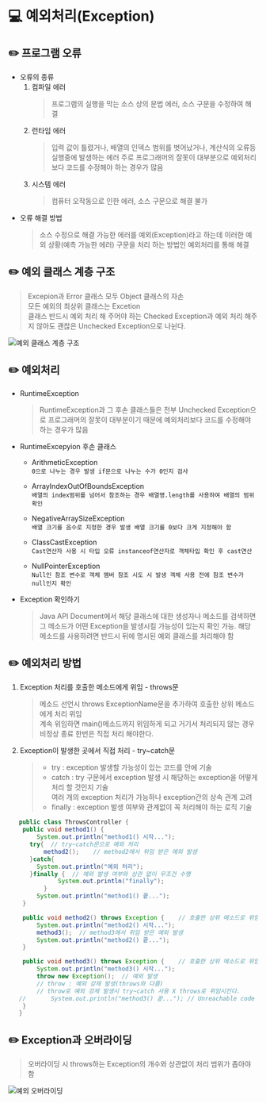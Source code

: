 # 💻 예외처리(Exception)

## ✏️ 프로그램 오류

- 오류의 종류
  1. 컴파일 에러  
     > 프로그램의 실행을 막는 소스 상의 문법 에러, 소스 구문을 수정하여 해결
  2. 런타임 에러  
     > 입력 값이 틀렸거나, 배열의 인덱스 범위를 벗어났거나, 계산식의 오류등 실행중에 발생하는 에러 주로 프로그래머의 잘못이 대부분으로 예외처리보다 코드를 수정해야 하는 경우가 많음
  3. 시스템 에러  
     > 컴퓨터 오작동으로 인한 에러, 소스 구문으로 해결 불가
- 오류 해결 방법
  > 소스 수정으로 해결 가능한 에러를 예외(Exception)라고 하는데 이러한 예외 상황(예측 가능한 에러) 구문을 처리 하는 방법인 예외처리를 통해 해결

## ✏️ 예외 클래스 계층 구조

> Excepion과 Error 클래스 모두 Object 클래스의 자손  
> 모든 예외의 최상위 클래스는 Excetion  
> 클래스 반드시 예외 처리 해 주어야 하는 Checked Exception과 예외 처리 해주지 않아도 괜찮은 Unchecked Exception으로 나뉜다.

![예외 클래스 계층 구조](https://user-images.githubusercontent.com/105089699/183319351-c73f6fd1-79af-4147-bdcf-5131d5805a9f.png)

## ✏️ 예외처리

- RuntimeException

  > RuntimeException과 그 후손 클래스들은 전부 Unchecked Exception으로 프로그래머의 잘못이 대부분이기 때문에 예외처리보다 코드를 수정해야 하는 경우가 많음

- RuntimeExcepyion 후손 클래스

  - ArithmeticException  
    `0으로 나누는 경우 발생 if문으로 나누는 수가 0인지 검사`

  - ArrayIndexOutOfBoundsException  
    `배열의 index범위를 넘어서 참조하는 경우 배열명.length를 사용하여 배열의 범위 확인`
  - NegativeArraySizeException  
    `배열 크기를 음수로 지정한 경우 발생 배열 크기를 0보다 크게 지정해야 함`
  - ClassCastException  
    `Cast연산자 사용 시 타입 오류 instanceof연산자로 객체타입 확인 후 cast연산`
  - NullPointerException  
    `Null인 참조 변수로 객체 멤버 참조 시도 시 발생 객체 사용 전에 참조 변수가 null인지 확인`

- Exception 확인하기  
  > Java API Document에서 해당 클래스에 대한 생성자나 메소드를 검색하면 그 메소드가 어떤 Exception을 발생시킬 가능성이 있는지 확인 가능. 해당 메소드를 사용하려면 반드시 뒤에 명시된 예외 클래스를 처리해야 함

## ✏️ 예외처리 방법

1. Exception 처리를 호출한 메소드에게 위임 - throws문

   > 메소드 선언시 throws ExceptionName문을 추가하여 호출한 상위 메소드에게 처리 위임  
   > 계속 위임하면 main()메소드까지 위임하게 되고 거기서 처리되지 않는 경우 비정상 종료 한번은 직접 처리 해야한다.

2. Exception이 발생한 곳에서 직접 처리 - try~catch문
   > - try : exception 발생할 가능성이 있는 코드를 안에 기술
   > - catch : try 구문에서 exception 발생 시 해당하는 exception을 어떻게 처리 할 것인지 기술  
   >   여러 개의 exception 처리가 가능하나 exception간의 상속 관계 고려
   > - finally : exception 발생 여부와 관계없이 꼭 처리해야 하는 로직 기술

```JAVA
   public class ThrowsController {
   	public void method1() {
   		System.out.println("method1() 시작...");
      try{  // try~catch문으로 예외 처리
   		  method2();	// method2에서 위임 받은 예외 발생
      }catch{
        System.out.println("예외 처리");
      }finally {  // 예외 발생 여부와 상관 없이 무조건 수행
			  System.out.println("finally");
		  }
   		System.out.println("method1() 끝...");
   	}

   	public void method2() throws Exception {	// 호출한 상위 메소드로 위임
   		System.out.println("method2() 시작...");
   		method3();	// method3에서 위임 받은 예외 발생
   		System.out.println("method2() 끝...");
   	}

   	public void method3() throws Exception {	// 호출한 상위 메소드로 위임
   		System.out.println("method3() 시작...");
   		throw new Exception();	// 예외 발생
   		// throw : 예외 강제 발생(throws와 다름)
   		// throw로 예외 강제 발생시 try~catch 사용 X throws로 위임시킨다.
   //		System.out.println("method3() 끝..."); // Unreachable code : 위에 예외가 발생한 코드가 있으면 연결되지 않는다.
   	}
   }
```

## ✏️ Exception과 오버라이딩

> 오버라이딩 시 throws하는 Exception의 개수와 상관없이 처리 범위가 좁아야 함

![예외 오버라이딩](https://user-images.githubusercontent.com/105089699/183349917-355ec14f-5871-4b9a-84e9-34894e8e5997.png)
